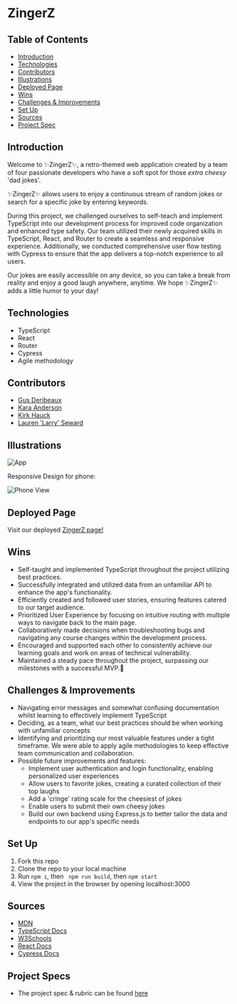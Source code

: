 # ZingerZ

## Table of Contents
  - [Introduction](#Introduction)
  - [Technologies](#Technologies)
  - [Contributors](#Contributors)
  - [Illustrations](#Illustrations)
  - [Deployed Page](#Deployed-Page)
  - [Wins](#Wins)
  - [Challenges & Improvements](#Challenges-&-Improvements)
  - [Set Up](#Set-Up)
  - [Sources](#Sources)
  - [Project Spec](#Project-Spec)

## Introduction
Welcome to ✨ZingerZ✨, a retro-themed web application created by a team of four passionate developers who have a soft spot for those *extra cheesy* 'dad jokes'.

✨ZingerZ✨ allows users to enjoy a continuous stream of random jokes or search for a specific joke by entering keywords.

During this project, we challenged ourselves to self-teach and implement TypeScript into our development process for improved code organization and enhanced type safety. Our team utilized their newly acquired skills in TypeScript, React, and Router to create a seamless and responsive experience. Additionally, we conducted comprehensive user flow testing with Cypress to ensure that the app delivers a top-notch experience to all users.

Our jokes are easily accessible on any device, so you can take a break from reality and enjoy a good laugh anywhere, anytime. We hope ✨ZingerZ✨ adds a little humor to your day! 


## Technologies
  - TypeScript
  - React
  - Router
  - Cypress
  - Agile methodology

## Contributors
  - [Gus Deribeaux](https://github.com/Gderibeaux)
  - [Kara Anderson](https://github.com/Kanderson58)
  - [Kirk Hauck](https://github.com/kirkhauck)
  - [Lauren 'Larry' Seward](https://github.com/LSeward0421)


## Illustrations 
![App](https://media.giphy.com/media/Ss8lPG7MnCyNpRgyfw/giphy.gif)  

Responsive Design for phone:

![Phone View](https://media.giphy.com/media/v1.Y2lkPTc5MGI3NjExYzNjYzhmODVmNWU4Y2YyMTVkZjFlMmZlODgyMDlmODMwNjZmMDUyNyZjdD1n/k0iR0FPR9lBCd8V9F8/giphy.gif) 

## Deployed Page

Visit our deployed [ZingerZ page!](https://kanderson58.github.io/zingerz/)

## Wins
- Self-taught and implemented TypeScript throughout the project utilizing best practices.
- Successfully integrated and utilized data from an unfamiliar API to enhance the app's functionality.
- Efficiently created and followed user stories, ensuring features catered to our target audience.
- Prioritized User Experience by focusing on intuitive routing with multiple ways to navigate back to the main page.
- Collaboratively made decisions when troubleshooting bugs and navigating any course changes within the development process.
- Encouraged and supported each other to consistently achieve our learning goals and work on areas of technical vulnerability.
- Maintained a steady pace throughout the project, surpassing our milestones with a successful MVP.💪

## Challenges & Improvements
  - Navigating error messages and somewhat confusing documentation whilst learning to effectively implement TypeScript
  - Deciding, as a team, what our best practices should be when working with unfamiliar concepts
  - Identifying and prioritizing our most valuable features under a tight timeframe. We were able to apply agile methodologies to keep effective team communication and collaboration. 
  - Possible future improvements and features:
    - Implement user authentication and login functionality, enabling personalized user experiences
    - Allow users to favorite jokes, creating a curated collection of their top laughs
    - Add a 'cringe' rating scale for the cheesiest of jokes
    - Enable users to submit their own cheesy jokes
    - Build our own backend using Express.js to better tailor the data and endpoints to our app's specific needs

## Set Up

1. Fork this repo  
2. Clone the repo to your local machine   
3. Run `npm i`, then ` npm run build`, then `npm start`
4. View the project in the browser by opening localhost:3000

## Sources
  - [MDN](http://developer.mozilla.org/en-US/)
  - [TypeScript Docs](https://www.typescriptlang.org/docs/)
  - [W3Schools](https://www.w3schools.com/)
  - [React Docs](https://reactjs.org/docs/getting-started.html)
  - [Cypress Docs](https://docs.cypress.io/guides/overview/why-cypress.html)


## Project Specs
  - The project spec & rubric can be found [here](https://frontend.turing.edu/projects/module-3/stretch.html)
